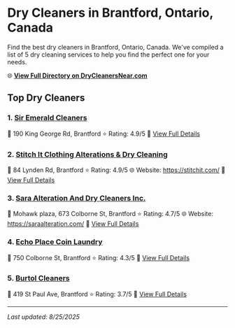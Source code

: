 # Dry Cleaners in Brantford, Ontario, Canada

Find the best dry cleaners in Brantford, Ontario, Canada. We've compiled a list of 5 dry cleaning services to help you find the perfect one for your needs.

🌐 **[View Full Directory on DryCleanersNear.com](https://drycleanersnear.com/city/Canada/Ontario/Brantford)**

## Top Dry Cleaners

### 1. [Sir Emerald Cleaners](https://drycleanersnear.com/dryCleaner/68901441913e4c7c8f7e97e2/sir-emerald-cleaners)
📍 190 King George Rd, Brantford
⭐ Rating: 4.9/5
🔗 [View Full Details](https://drycleanersnear.com/dryCleaner/68901441913e4c7c8f7e97e2/sir-emerald-cleaners)

### 2. [Stitch It Clothing Alterations & Dry Cleaning](https://drycleanersnear.com/dryCleaner/689014cb913e4c7c8f7e9c1c/stitch-it-clothing-alterations-dry-cleaning)
📍 84 Lynden Rd, Brantford
⭐ Rating: 4.9/5
🌐 Website: https://stitchit.com/
🔗 [View Full Details](https://drycleanersnear.com/dryCleaner/689014cb913e4c7c8f7e9c1c/stitch-it-clothing-alterations-dry-cleaning)

### 3. [Sara Alteration And Dry Cleaners Inc.](https://drycleanersnear.com/dryCleaner/68901466913e4c7c8f7e9903/sara-alteration-and-dry-cleaners-inc)
📍 Mohawk plaza, 673 Colborne St, Brantford
⭐ Rating: 4.7/5
🌐 Website: https://saraalteration.com/
🔗 [View Full Details](https://drycleanersnear.com/dryCleaner/68901466913e4c7c8f7e9903/sara-alteration-and-dry-cleaners-inc)

### 4. [Echo Place Coin Laundry](https://drycleanersnear.com/dryCleaner/6890148d913e4c7c8f7e9a34/echo-place-coin-laundry)
📍 750 Colborne St, Brantford
⭐ Rating: 4.3/5
🔗 [View Full Details](https://drycleanersnear.com/dryCleaner/6890148d913e4c7c8f7e9a34/echo-place-coin-laundry)

### 5. [Burtol Cleaners](https://drycleanersnear.com/dryCleaner/689014a5913e4c7c8f7e9af7/burtol-cleaners)
📍 419 St Paul Ave, Brantford
⭐ Rating: 3.7/5
🔗 [View Full Details](https://drycleanersnear.com/dryCleaner/689014a5913e4c7c8f7e9af7/burtol-cleaners)


---

*Last updated: 8/25/2025*

